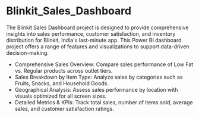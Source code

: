# Blinkit_Sales_Dashboard
The Blinkit Sales Dashboard project is designed to provide comprehensive insights into sales performance, customer satisfaction, and inventory distribution for Blinkit, India's last-minute app. This Power BI dashboard project offers a range of features and visualizations to support data-driven decision-making.

- Comprehensive Sales Overview: Compare sales performance of Low Fat vs. Regular products across outlet tiers.
- Sales Breakdown by Item Type: Analyze sales by categories such as Fruits, Snacks, and Household Goods.
- Geographical Analysis: Assess sales performance by location with visuals optimized for all screen sizes.
- Detailed Metrics & KPIs: Track total sales, number of items sold, average sales, and customer satisfaction ratings.
